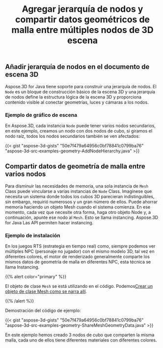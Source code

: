 ﻿---
title: Agregar jerarquía de nodos y compartir datos geométricos de malla entre múltiples nodos de 3D escena
type: docs
weight: 20
url: /es/java/add-node-hierarchy-and-share-geometric-data-of-mesh-among-multiple-nodes-of-3d-scene/
description: Aspose.3D for Java tiene soporte para construir una jerarquía de nodos. El nodo es un bloque de construcción básico de la escena 3D y una jerarquía de nodos define la estructura lógica de la escena 3D y proporciona contenido visible al conectar geometrías, luces y cámaras a los nodos.
---
## **Añadir jerarquía de nodos en el documento de escena 3D**
Aspose.3D for Java tiene soporte para construir una jerarquía de nodos. El `Node` es un bloque de construcción básico de la escena 3D y una jerarquía de nodos define la estructura lógica de la escena 3D y proporciona contenido visible al conectar geometrías, luces y cámaras a los nodos.
### **Ejemplo de gráfico de escena**

En Aspose.3D, cada instancia `Node` puede tener varios nodos secundarios, en este ejemplo, creamos un nodo con dos nodos de cubo, si giramos el nodo raíz, todos los nodos secundarios también se ven afectados:

{{< gist "aspose-3d-gists" "50e7f479a64956c0bf78841c0799ba76" "aspose-3d-src-examples-geometry-AddNodeHierarchy.java" >}}
## **Compartir datos de geometría de malla entre varios nodos**
Para disminuir las necesidades de memoria, una sola instancia de `Mesh` Class puede vincularse a varias instancias de `Node` Class. Imagínese que necesita un sistema donde todos los cubos 3D parecieran indistinguibles, sin embargo, requirió numerosos y un gran número de ellos. Puede ahorrar memoria haciendo un objeto Mesh cuando el sistema comienza. En ese momento, cada vez que necesite otra forma, haga otro objeto Node y, a continuación, apunte ese nodo al `Mesh`. Esto se llama instancing. Aspose.3D for Java Las API permiten hacer instancing.
### **Ejemplo de instalación**
En los juegos RTS (estrategia en tiempo real) como, siempre podemos ver múltiples NPC (personaje no jugador) con el mismo modelo 3D, tal vez en diferentes colores, el motor de renderizado generalmente comparte los mismos datos de geometría de malla en diferentes NPC, esta técnica se llama Instancing.

{{% alert color="primary" %}} 

El objeto de clase `Mesh` se está utilizando en el código. Podemos[Crear un objeto de clase Mesh como se narra allí](https://docs.dynabic.com/display/3djava/Create+3D+Mesh+and+Scene).

{{% /alert %}} 

Demostración del código de ejemplo:

{{< gist "aspose-3d-gists" "50e7f479a64956c0bf78841c0799ba76" "aspose-3d-src-examples-geometry-ShareMeshGeometryData.java" >}}


En este ejemplo hemos creado 3 nodos de cubo que comparten la misma malla, cada uno de ellos tiene diferentes materiales con diferentes colores.
